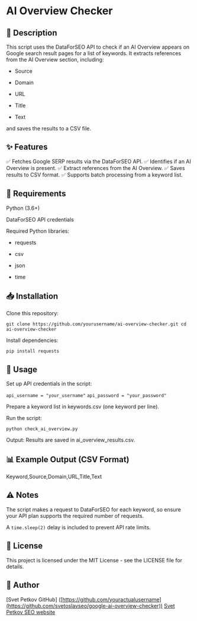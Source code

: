 # AI Overview Checker

## 📌 Description

This script uses the DataForSEO API to check if an AI Overview appears on Google search result pages for a list of keywords. It extracts references from the AI Overview section, including:

- Source

- Domain

- URL

- Title

- Text

and saves the results to a CSV file.

## ✨ Features

✅ Fetches Google SERP results via the DataForSEO API.
✅ Identifies if an AI Overview is present.
✅ Extract references from the AI Overview.
✅ Saves results to CSV format.
✅ Supports batch processing from a keyword list.

## 🔧 Requirements

Python (3.6+)

DataForSEO API credentials

Required Python libraries:

- requests

- csv

- json

- time

## 📥 Installation

Clone this repository:

`git clone https://github.com/yourusername/ai-overview-checker.git
cd ai-overview-checker`

Install dependencies:

` pip install requests `

## 🚀 Usage

Set up API credentials in the script:

`api_username = "your_username"`
`api_password = "your_password"`

Prepare a keyword list in keywords.csv (one keyword per line).

Run the script:

`python check_ai_overview.py`

Output: Results are saved in ai_overview_results.csv.

## 📊 Example Output (CSV Format)

Keyword,Source,Domain,URL,Title,Text

## ⚠️ Notes

The script makes a request to DataForSEO for each keyword, so ensure your API plan supports the required number of requests.

A `time.sleep(2)` delay is included to prevent API rate limits.

## 📜 License

This project is licensed under the MIT License - see the LICENSE file for details.

## 👤 Author
[Svet Petkov GitHub] ([https://github.com/youractualusername](https://github.com/svetoslavseo/google-ai-overview-checker))
[Svet Petkov SEO website ]([https://github.com/youractualusername](https://svetoslav.co.uk/))

